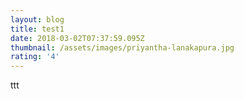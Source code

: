 ```yaml
---
layout: blog
title: test1
date: 2018-03-02T07:37:59.095Z
thumbnail: /assets/images/priyantha-lanakapura.jpg
rating: '4'
---
```

ttt

